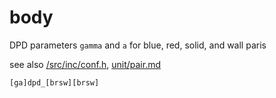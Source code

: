 # body

DPD parameters `gamma` and `a` for blue, red, solid, and wall paris

see also [/src/inc/conf.h](/src/inc/conf.h), [unit/pair.md](unit/pair.md)

	[ga]dpd_[brsw][brsw]
